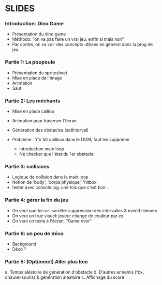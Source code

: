 # SLIDES

### Introduction: Dino Game

- Présentation du dino game
- Méthodo: "on va pas faire un vrai jeu, enfin si mais non"
- Par contre, on va voir des concepts utilisés en général dans la prog de jeu

### Partie 1: La poupoule

- Présentation du spritesheet
- Mise en place de l'image
- Animation
- Saut

### Partie 2: Les méchants

- Mise en place caillou
- Animation pour traverser l'écran
- Génération des obstacles (setInterval)

- Problème : Y'a 50 cailloux dans le DOM, faut les supprimer
    - introduction main loop
    - Ne checker que l'état du 1er obstacle

### Partie 3: collisions

- Logique de collision dans la main loop
- Notion de 'body', 'corps physique', 'hitbox'
- tester avec console.log, une fois que c'est bon :

### Partie 4: gérer la fin du jeu

- On veut que l`écran s`arrête: suppression des intervalles & eventListeners
- On veut un truc visuel: joueur change de couleur par ex.
- On veut un texte à l'écran, "Game over"

### Partie 6: un peu de déco

- Background
- Déco ?

### Partie 5: (Optionnel) Aller plus loin

a. Temps aléatoire de génération d'obstacle
b. D'autres ennemis (fox, chauve-souris) & génération aléatoire
c. Affichage du score
